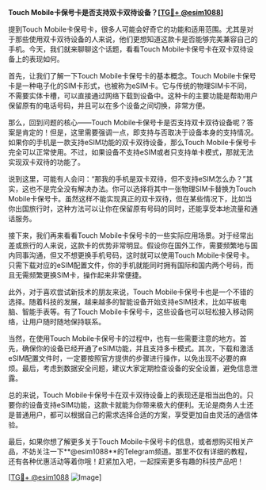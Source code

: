 **Touch Mobile卡保号卡是否支持双卡双待设备？[[TG💪+ @esim1088](https://t.me/s/esim1088)]**

提到Touch Mobile卡保号卡，很多人可能会好奇它的功能和适用范围。尤其是对于那些使用双卡双待设备的人来说，他们更想知道这款卡是否能够完美兼容自己的手机。今天，我们就来聊聊这个话题，看看Touch Mobile卡保号卡在双卡双待设备上的表现如何。

首先，让我们了解一下Touch Mobile卡保号卡的基本概念。Touch Mobile卡保号卡是一种电子化的SIM卡形式，也被称为eSIM卡。它与传统的物理SIM卡不同，不需要实体卡槽，可以直接通过网络下载到设备中。这种卡的主要功能是帮助用户保留原有的电话号码，并且可以在多个设备之间切换，非常方便。

那么，回到问题的核心——Touch Mobile卡保号卡是否支持双卡双待设备呢？答案是肯定的！但是，这里需要强调一点，即支持与否取决于设备本身的支持情况。如果你的手机是一款支持eSIM功能的双卡双待设备，那么Touch Mobile卡保号卡完全可以正常使用。不过，如果设备不支持eSIM或者只支持单卡模式，那就无法实现双卡双待的功能了。

说到这里，可能有人会问：“那我的手机是双卡双待，但不支持eSIM怎么办？”其实，这也不是完全没有解决办法。你可以选择将其中一张物理SIM卡替换为Touch Mobile卡保号卡。虽然这样不能实现真正的双卡双待，但在某些情况下，比如当你出国旅行时，这种方法可以让你在保留原有号码的同时，还能享受本地流量和通话服务。

接下来，我们再来看看Touch Mobile卡保号卡的一些实际应用场景。对于经常出差或旅行的人来说，这款卡的优势非常明显。假设你在国外工作，需要频繁地与国内同事沟通，但又不想更换手机号码，这时就可以使用Touch Mobile卡保号卡。只需下载对应的eSIM配置文件，你的手机就能同时拥有国际和国内两个号码，而且无需频繁更换SIM卡，操作起来非常便捷。

此外，对于喜欢尝试新技术的朋友来说，Touch Mobile卡保号卡也是一个不错的选择。随着科技的发展，越来越多的智能设备开始支持eSIM技术，比如平板电脑、智能手表等。有了Touch Mobile卡保号卡，这些设备也可以轻松接入移动网络，让用户随时随地保持联系。

当然，在使用Touch Mobile卡保号卡的过程中，也有一些需要注意的地方。首先，确保你的设备已经开通了eSIM功能，并且支持多卡模式。其次，下载和激活eSIM配置文件时，一定要按照官方提供的步骤进行操作，以免出现不必要的麻烦。最后，考虑到数据安全问题，建议大家定期检查设备的安全设置，避免信息泄露。

总的来说，Touch Mobile卡保号卡在双卡双待设备上的表现还是相当出色的。只要你的设备支持eSIM功能，这款卡就能为你带来极大的便利。无论是商务人士还是普通用户，都可以根据自己的需求选择合适的方案，享受更加自由灵活的通信体验。

最后，如果你想了解更多关于Touch Mobile卡保号卡的信息，或者想购买相关产品，不妨关注一下**@esim1088**的Telegram频道。那里不仅有详细的教程，还有各种优惠活动等着你哦！赶紧加入吧，一起探索更多有趣的科技产品吧！

[[TG💪+ @esim1088](https://t.me/s/esim1088) ![Image](https://i.postimg.cc/4NQfJmqS/Snipaste-2025-05-13-00-14-12.png)]